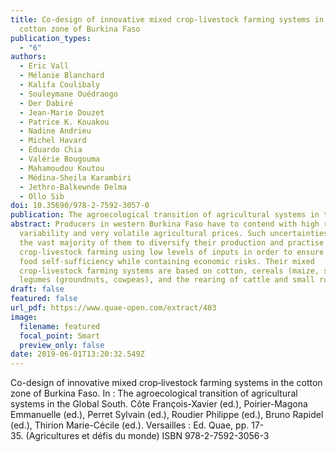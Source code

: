 ```yaml
---
title: Co-design of innovative mixed crop-livestock farming systems in the
  cotton zone of Burkina Faso
publication_types:
  - "6"
authors:
  - Eric Vall
  - Mélanie Blanchard
  - Kalifa Coulibaly
  - Souleymane Ouédraogo
  - Der Dabiré
  - Jean-Marie Douzet
  - Patrice K. Kouakou
  - Nadine Andrieu
  - Michel Havard
  - Eduardo Chia
  - Valérie Bougouma
  - Mahamoudou Koutou
  - Médina-Sheila Karambiri
  - Jethro-Balkewnde Delma
  - Ollo Sib
doi: 10.35690/978-2-7592-3057-0
publication: The agroecological transition of agricultural systems in the Global South.
abstract: Producers in western Burkina Faso have to contend with high rainfall
  variability and very volatile agricultural prices. Such uncertainties have led
  the vast majority of them to diversify their production and practise mixed
  crop-livestock farming using low levels of inputs in order to ensure their
  food self-sufficiency while containing economic risks. Their mixed
  crop-livestock farming systems are based on cotton, cereals (maize, sorghum),
  legumes (groundnuts, cowpeas), and the rearing of cattle and small ruminants.
draft: false
featured: false
url_pdf: https://www.quae-open.com/extract/403
image:
  filename: featured
  focal_point: Smart
  preview_only: false
date: 2019-06-01T13:20:32.549Z
---
```

<!--StartFragment-->

Co-design of innovative mixed crop‑livestock farming systems in the cotton zone of Burkina Faso. In : The agroecological transition of agricultural systems in the Global South. Côte François-Xavier (ed.), Poirier-Magona Emmanuelle (ed.), Perret Sylvain (ed.), Roudier Philippe (ed.), Bruno Rapidel (ed.), Thirion Marie-Cécile (ed.). Versailles : Ed. Quae, pp. 17-35. (Agricultures et défis du monde) ISBN 978-2-7592-3056-3

<!--EndFragment-->
